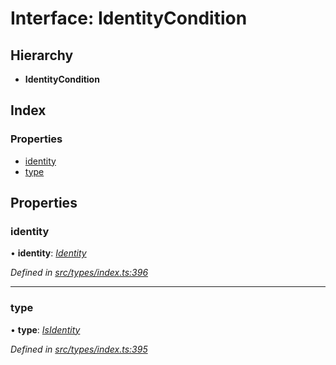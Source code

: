 # Interface: IdentityCondition

## Hierarchy

* **IdentityCondition**

## Index

### Properties

* [identity](identitycondition.md#identity)
* [type](identitycondition.md#type)

## Properties

###  identity

• **identity**: *[Identity](../classes/identity.md)*

*Defined in [src/types/index.ts:396](https://github.com/PolymathNetwork/polymesh-sdk/blob/4f2fd432/src/types/index.ts#L396)*

___

###  type

• **type**: *[IsIdentity](../enums/conditiontype.md#isidentity)*

*Defined in [src/types/index.ts:395](https://github.com/PolymathNetwork/polymesh-sdk/blob/4f2fd432/src/types/index.ts#L395)*
